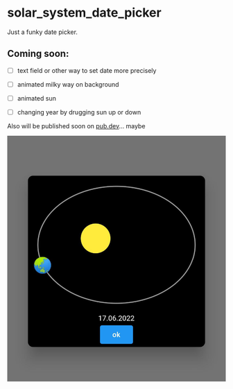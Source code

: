 # solar_system_date_picker

Just a funky date picker.

## Coming soon:

- [ ] text field or other way to set date more precisely
- [ ] animated milky way on background
- [ ] animated sun
- [ ] changing year by drugging sun up or down


Also will be published soon on [pub.dev](https://pub.dev/)... maybe

![Example 01](doc/funky_date_picker.jpg)